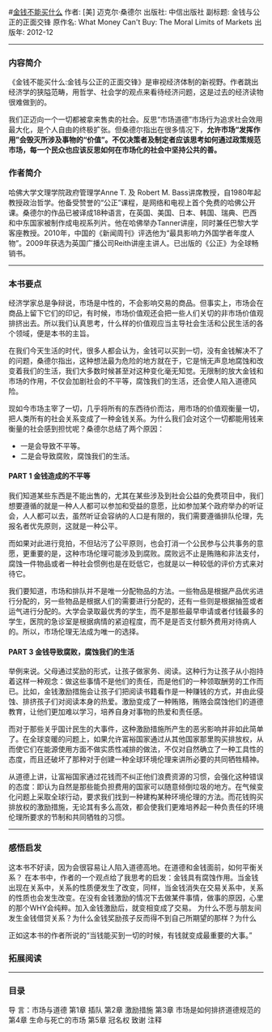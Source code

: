 #[金钱不能买什么](https://book.douban.com/subject/20366367/)
作者:  [美] 迈克尔·桑德尔
出版社: 中信出版社
副标题: 金钱与公正的正面交锋
原作名: What Money Can't Buy: The Moral Limits of Markets
出版年: 2012-12
***
### 内容简介 
《金钱不能买什么:金钱与公正的正面交锋》是审视经济体制的新视野。作者跳出经济学的狭隘范畴，用哲学、社会学的观点来看待经济问题，这是过去的经济读物很难做到的。

我们正迈向一个一切都被拿来售卖的社会。反思“市场道德”市场行为追求社会效用最大化，是个人自由的终极扩张。但桑德尔指出在很多情况下，**允许市场“发挥作用”会毁灭所涉及事物的“价值”。不仅决策者及制定者应该思考如何通过政策规范市场，每一个民众也应该反思如何在市场化的社会中坚持公共的善。**

### 作者简介 
哈佛大学文理学院政府管理学Anne T. 及 Robert M. Bass讲席教授，自1980年起教授政治哲学。他备受赞誉的“公正”课程，是网络和电视上首个免费的哈佛公开课。桑德尔的作品已被译成18种语言，在英国、美国、日本、韩国、瑞典、巴西和中东国家被制作成电视系列片。他在哈佛举办Tanner讲座，同时兼任巴黎大学客座教授。2010年，中国的《新闻周刊》评选他为“最具影响力外国学者年度人物”。2009年获选为英国广播公司Reith讲座主讲人。已出版的《公正》为全球畅销书。

***
### 本书要点
经济学家总是争辩说，市场是中性的，不会影响交易的商品。但事实上，市场会在商品上留下它们的印记，有时候，市场价值观还会把一些人们关切的非市场价值观排挤出去。所以我们认真思考，什么样的价值观应当主导社会生活和公民生活的各个领域，便是本书的主旨。

在我们今天生活的时代，很多人都会认为，金钱可以买到一切，没有金钱解决不了的问题，桑德尔指出，这种想法最为危险的地方就在于，它是悄无声息地腐蚀和改变着我们的生活，我们大多数时候甚至对这种变化毫无知觉。无限制的放大金钱和市场的作用，不仅会加剧社会的不平等，腐蚀我们的生活，还会使人陷入道德风险。

现如今市场主宰了一切，几乎将所有的东西待价而沽，用市场的价值观衡量一切，把人类所有的社会关系变成了一种金钱关系。为什么我们会对这个一切都能用钱来衡量的社会感到担忧呢？桑德尔总结了两个原因：
- 一是会导致不平等。
- 二是会导致腐败，腐蚀我们的生活。

#### PART 1 金钱造成的不平等
我们知道某些东西是不能出售的，尤其在某些涉及到社会公益的免费项目中，我们想要遵循的就是一种人人都可以参加和受益的意愿，比如参加某个政府举办的听证会，人人都可以去，虽然听证会容纳的人口是有限的，我们需要遵循排队伦理，先报名者优先原则，这就是一种公平。

而如果对此进行竞拍，不但玷污了公平原则，也会打消一个公民参与公共事务的意愿，更重要的是，这种市场伦理可能涉及到腐败。腐败远不止是贿赂和非法支付，腐蚀一件物品或者一种社会惯例也是在贬低它，也就是以一种较低的评价方式来对待它。

我们要知道，市场和排队并不是唯一分配物品的方法。一些物品是根据产品优劣进行分配的，另一些物品是根据人们的需要进行分配的，还有一些则是根据抽签或者运气进行分配的。大学会录取最优秀的学生，而不是那些最早申请或者付钱最多的学生，医院的急诊室是根据病情的紧迫程度，而不是是否支付额外费用对待病人的。所以，市场伦理无法成为唯一的选择。

#### PART 3 金钱导致腐败，腐蚀我们的生活
举例来说。父母通过奖励的形式，让孩子做家务、阅读。这种行为让孩子从小抱持着这样一种观念：做这些事情不是他们的责任，而是他们的一种领取酬劳的工作而已。比如，金钱激励措施会让孩子们把阅读书籍看作是一种赚钱的方式，并由此侵蚀、排挤孩子们对阅读本身的热爱。激励变成了一种贿赂，贿赂会腐蚀他们的道德教育，让他们更加难以学习，培养自身对事物的热爱和责任感。

而对于那些关乎国计民生的大事件，这种激励措施所产生的恶劣影响并非如此简单了。在全球变暖的问题上，如果允许富裕国家通过从其他国家那里购买排放权，从而使它们在能源使用方面不做实质性减排的做法，不仅对自然确立了一种工具性的态度，而且还破坏了那种对于创建一种全球环境伦理来讲所必要的共同牺牲精神。

从道德上讲，让富裕国家通过花钱而不纠正他们浪费资源的习惯，会强化这种错误的态度：即认为自然是那些能负担费用的国家可以随意倾倒垃圾的地方。在气候变化问题上采取全球行动，要求我们找到一种建构某种环境伦理的方法。而花钱购买排放权的激励措施，无论其有多么高效，都会使我们更难培养起一种负责任的环境伦理所要求的节制和共同牺牲的习惯。

***
### 感悟启发
这本书不好读，因为会很容易让人陷入道德高地。在道德和金钱面前，如何平衡关系？
在本书中，作者的一个观点给了我思考的启发：金钱具有腐蚀作用。当金钱出现在关系中，关系的性质便发生了改变，同样，当金钱消失在交易关系中，关系的性质也会发生改变。在没有金钱激励的情况下去做某件事情，做事的原因，心里的那个WHY会纯粹。加入金钱激励后，就变相变成了交易。
为什么不愿与朋友间发生金钱借贷关系？为什么金钱奖励孩子反而得不到自己所期望的那样？为什么


 正如这本书的作者所说的“当钱能买到一切的时候，有钱就变成最重要的大事。”



### 拓展阅读
***
### 目录
导 言：市场与道德
第1章 插队
第2章 激励措施
第3章 市场是如何排挤道德规范的
第4章 生命与死亡的市场
第5章 冠名权
致谢
注释